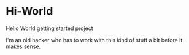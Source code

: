 # Hi-World
Hello World getting started project

I'm an old hacker who has to work with this kind of stuff a bit before it makes sense.
